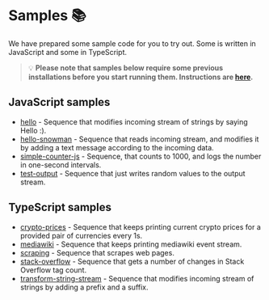 # Samples :books:

We have prepared some sample code for you to try out. Some is written in JavaScript and some in TypeScript.

> :bulb: **Please note that samples below require some previous installations before you start running them. Instructions are [here](../README.md#3-install-scramjet-transform-hub).**

## JavaScript samples

- [hello](hello) - Sequence that modifies incoming stream of strings by saying Hello :).
- [hello-snowman](hello-snowman) - Sequence that reads incoming stream, and modifies it by adding a text message according to the incoming data.
- [simple-counter-js](simple-counter-js) - Sequence, that counts to 1000, and logs the number in one-second intervals.
- [test-output](test-output) - Sequence that just writes random values to the output stream.

## TypeScript samples

- [crypto-prices](crypto-prices) - Sequence that keeps printing current crypto prices for a provided pair of currencies every 1s.
- [mediawiki](mediawiki) - Sequence that keeps printing mediawiki event stream.
- [scraping](scraping) - Sequence that scrapes web pages.
- [stack-overflow](stack-overflow) - Sequence that gets a number of changes in Stack Overflow tag count.
- [transform-string-stream](transform-string-stream) - Sequence that modifies incoming stream of strings by adding a prefix and a suffix.
